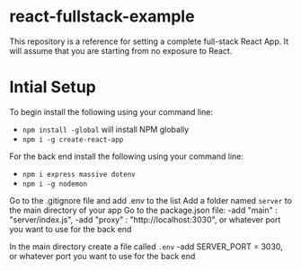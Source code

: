 # react-fullstack-example
This repository is a reference for setting a complete full-stack React App.  It will assume that you are starting from no exposure to React.
# Intial Setup
To begin install the following using your command line:
* `npm install -global` will install NPM globally
* `npm i -g create-react-app` 

For the back end install the following using your command line:
* `npm i express massive dotenv`
* `npm i -g nodemon`

Go to the .gitignore file and add .env to the list
Add a folder named `server` to the main directory of your app
Go to the package.json file:
    -add "main" : "server/index.js",
    -add "proxy" : "http://localhost:3030", or whatever port you want to use for the back end

In the main directory create a file called `.env`
    -add SERVER_PORT = 3030, or whatever port you want to use for the back end

